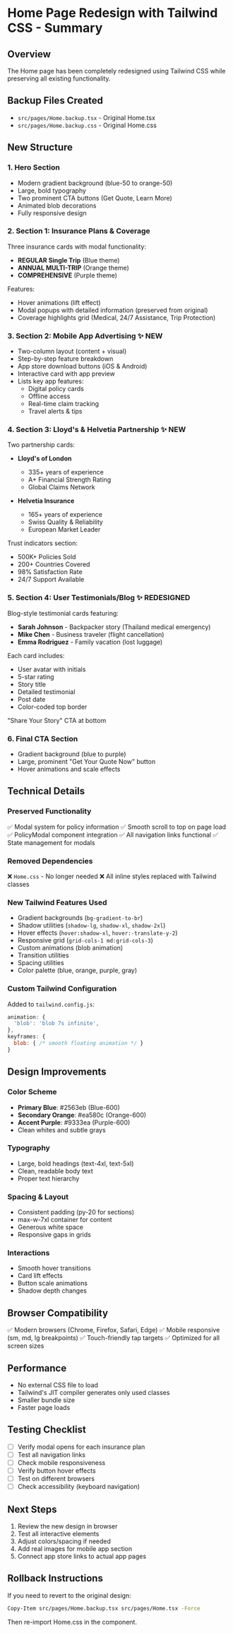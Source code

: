 # Home Page Redesign with Tailwind CSS - Summary

## Overview
The Home page has been completely redesigned using Tailwind CSS while preserving all existing functionality.

## Backup Files Created
- `src/pages/Home.backup.tsx` - Original Home.tsx
- `src/pages/Home.backup.css` - Original Home.css

## New Structure

### 1. **Hero Section**
- Modern gradient background (blue-50 to orange-50)
- Large, bold typography
- Two prominent CTA buttons (Get Quote, Learn More)
- Animated blob decorations
- Fully responsive design

### 2. **Section 1: Insurance Plans & Coverage**
Three insurance cards with modal functionality:
- **REGULAR Single Trip** (Blue theme)
- **ANNUAL MULTI-TRIP** (Orange theme)  
- **COMPREHENSIVE** (Purple theme)

Features:
- Hover animations (lift effect)
- Modal popups with detailed information (preserved from original)
- Coverage highlights grid (Medical, 24/7 Assistance, Trip Protection)

### 3. **Section 2: Mobile App Advertising** ✨ NEW
- Two-column layout (content + visual)
- Step-by-step feature breakdown
- App store download buttons (iOS & Android)
- Interactive card with app preview
- Lists key app features:
  - Digital policy cards
  - Offline access
  - Real-time claim tracking
  - Travel alerts & tips

### 4. **Section 3: Lloyd's & Helvetia Partnership** ✨ NEW
Two partnership cards:
- **Lloyd's of London**
  - 335+ years of experience
  - A+ Financial Strength Rating
  - Global Claims Network
  
- **Helvetia Insurance**
  - 165+ years of experience
  - Swiss Quality & Reliability
  - European Market Leader

Trust indicators section:
- 500K+ Policies Sold
- 200+ Countries Covered
- 98% Satisfaction Rate
- 24/7 Support Available

### 5. **Section 4: User Testimonials/Blog** ✨ REDESIGNED
Blog-style testimonial cards featuring:
- **Sarah Johnson** - Backpacker story (Thailand medical emergency)
- **Mike Chen** - Business traveler (flight cancellation)
- **Emma Rodriguez** - Family vacation (lost luggage)

Each card includes:
- User avatar with initials
- 5-star rating
- Story title
- Detailed testimonial
- Post date
- Color-coded top border

"Share Your Story" CTA at bottom

### 6. **Final CTA Section**
- Gradient background (blue to purple)
- Large, prominent "Get Your Quote Now" button
- Hover animations and scale effects

## Technical Details

### Preserved Functionality
✅ Modal system for policy information
✅ Smooth scroll to top on page load
✅ PolicyModal component integration
✅ All navigation links functional
✅ State management for modals

### Removed Dependencies
❌ `Home.css` - No longer needed
❌ All inline styles replaced with Tailwind classes

### New Tailwind Features Used
- Gradient backgrounds (`bg-gradient-to-br`)
- Shadow utilities (`shadow-lg`, `shadow-xl`, `shadow-2xl`)
- Hover effects (`hover:shadow-xl`, `hover:-translate-y-2`)
- Responsive grid (`grid-cols-1 md:grid-cols-3`)
- Custom animations (blob animation)
- Transition utilities
- Spacing utilities
- Color palette (blue, orange, purple, gray)

### Custom Tailwind Configuration
Added to `tailwind.config.js`:
```javascript
animation: {
  'blob': 'blob 7s infinite',
},
keyframes: {
  blob: { /* smooth floating animation */ }
}
```

## Design Improvements

### Color Scheme
- **Primary Blue**: #2563eb (Blue-600)
- **Secondary Orange**: #ea580c (Orange-600)
- **Accent Purple**: #9333ea (Purple-600)
- Clean whites and subtle grays

### Typography
- Large, bold headings (text-4xl, text-5xl)
- Clean, readable body text
- Proper text hierarchy

### Spacing & Layout
- Consistent padding (py-20 for sections)
- max-w-7xl container for content
- Generous white space
- Responsive gaps in grids

### Interactions
- Smooth hover transitions
- Card lift effects
- Button scale animations
- Shadow depth changes

## Browser Compatibility
✅ Modern browsers (Chrome, Firefox, Safari, Edge)
✅ Mobile responsive (sm, md, lg breakpoints)
✅ Touch-friendly tap targets
✅ Optimized for all screen sizes

## Performance
- No external CSS file to load
- Tailwind's JIT compiler generates only used classes
- Smaller bundle size
- Faster page loads

## Testing Checklist
- [ ] Verify modal opens for each insurance plan
- [ ] Test all navigation links
- [ ] Check mobile responsiveness
- [ ] Verify button hover effects
- [ ] Test on different browsers
- [ ] Check accessibility (keyboard navigation)

## Next Steps
1. Review the new design in browser
2. Test all interactive elements
3. Adjust colors/spacing if needed
4. Add real images for mobile app section
5. Connect app store links to actual app pages

## Rollback Instructions
If you need to revert to the original design:
```bash
Copy-Item src/pages/Home.backup.tsx src/pages/Home.tsx -Force
```

Then re-import Home.css in the component.

